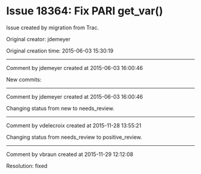 # Issue 18364: Fix PARI get_var()

Issue created by migration from Trac.

Original creator: jdemeyer

Original creation time: 2015-06-03 15:30:19




---

Comment by jdemeyer created at 2015-06-03 16:00:46

New commits:


---

Comment by jdemeyer created at 2015-06-03 16:00:46

Changing status from new to needs_review.


---

Comment by vdelecroix created at 2015-11-28 13:55:21

Changing status from needs_review to positive_review.


---

Comment by vbraun created at 2015-11-29 12:12:08

Resolution: fixed
